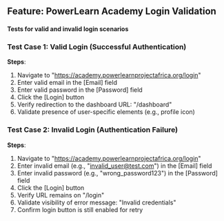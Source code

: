 ## Feature: PowerLearn Academy Login Validation
#### Tests for valid and invalid login scenarios

### Test Case 1: Valid Login (Successful Authentication)
  **Steps**:
  1. Navigate to "https://academy.powerlearnprojectafrica.org/login"
  2. Enter valid email in the [Email] field
  3. Enter valid password in the [Password] field
  4. Click the [Login] button
  5. Verify redirection to the dashboard URL: "/dashboard"
  6. Validate presence of user-specific elements (e.g., profile icon)

### Test Case 2: Invalid Login (Authentication Failure)
  **Steps**:
  1. Navigate to "https://academy.powerlearnprojectafrica.org/login"
  2. Enter invalid email (e.g., "invalid_user@test.com") in the [Email] field
  3. Enter invalid password (e.g., "wrong_password123") in the [Password] field
  4. Click the [Login] button
  5. Verify URL remains on "/login"
  6. Validate visibility of error message: "Invalid credentials"
  7. Confirm login button is still enabled for retry